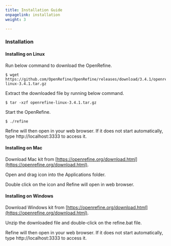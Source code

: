 ```yaml
---
title: Installation Guide
onpagelink: installation
weight: 3

---
```


### **Installation**

#### Installing on Linux

Run below command to download the OpenRefine.

 ```
$ wget https://github.com/OpenRefine/OpenRefine/releases/download/3.4.1/openrefine-linux-3.4.1.tar.gz
```

Extract the downloaded file by running below command.

 ```
$ tar -xzf openrefine-linux-3.4.1.tar.gz
```

Start the OpenRefine.

 ```
$ ./refine
```

Refine will then open in your web browser. If it does not start automatically, type http://localhost:3333 to access it.

#### Installing on Mac

Download Mac kit from [https://openrefine.org/download.html](https://openrefine.org/download.html).

Open and drag icon into the Applications folder.

Double click on the icon and Refine will open in web browser.

#### Installing on Windows

Download Windows kit from [https://openrefine.org/download.html](https://openrefine.org/download.html).

Unzip the downloaded file and double-click on the refine.bat file.

Refine will then open in your web browser. If it does not start automatically, type http://localhost:3333 to access it.
